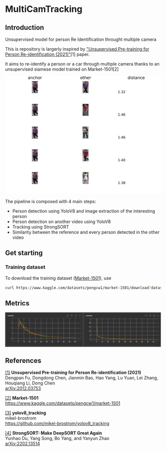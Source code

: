 # MultiCamTracking
## Introduction
Unsupervised model for person Re Identification throught multiple camera

This is repository is largerly inspired by <a href='#1'>"Unsupervised Pre-training for Person Re-identification (2021)"</a>[1] paper.

It aims to re-identify a person or a car through multiple camera thanks to an unsupervised siamese model trained on Market-1501[2]

![Anchor compared to other images](./utils/siamese-model/siamese-test.png)

The pipeline is composed with 4 main steps:
- Person detection using YoloV8 and image extraction of the interesting person
- Person detection on another video using YoloV8
- Tracking using StrongSORT
- Similarity between the reference and every person detected in the other video

## Get starting 
### Training dataset
To download the training dataset (<a href="#2">Market-1501</a>), use
```bash
curl https://www.kaggle.com/datasets/pengcw1/market-1501/download?datasetVersionNumber=1
```

## Metrics
![Metrics](./utils/siamese-model/metrics.jpg)

## References
<a id="1" href="
https://doi.org/10.48550/arXiv.2012.03753">[1]</a> 
<b>Unsupervised Pre-training for Person Re-identification (2021)</b><br>
Dengpan Fu, Dongdong Chen, Jianmin Bao, Hao Yang, Lu Yuan, Lei Zhang, Houqiang Li, Dong Chen<br>
<a href="https://doi.org/10.48550/arXiv.2012.03753">arXiv:2012.03753</a>

<a id="2" href="
https://paperswithcode.com/dataset/market-1501">[2]</a> 
<b>Market-1501</b><br>
<a href='https://www.kaggle.com/datasets/pengcw1/market-1501'>https://www.kaggle.com/datasets/pengcw1/market-1501</a>

<a id="3" href="
https://github.com/mikel-brostrom/yolov8_tracking">[3]</a> 
<b>yolov8_tracking</b><br>
mikel-brostrom<br>
<a href='https://github.com/mikel-brostrom/yolov8_tracking'>https://github.com/mikel-brostrom/yolov8_tracking</a>

<a id="4" href="
https://arxiv.org/abs/2202.13514">[4]</a> 
<b>StrongSORT: Make DeepSORT Great Again</b><br>
Yunhao Du, Yang Song, Bo Yang, and Yanyun Zhao<br>
<a href='https://arxiv.org/abs/2202.13514'>arXiv:2202.13514</a>
